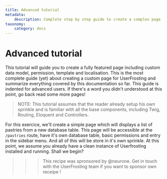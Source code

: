 ```yaml
---
title: Advanced tutorial
metadata:
    description: Complete step by step guide to create a complex page
taxonomy:
    category: docs
---
```


# Advanced tutorial

This tutorial will guide you to create a fully featured page including custom data model, permission, template and localisation. This is the most complete guide (yet) about creating a custom page for UserFrosting and summarize everything covered by this documentation so far. This guide is indented for advanced users. If there's a word you didn't understood at this point, go back read some more pages!

>NOTE: This tutorial assumes that the reader already setup his own sprinkle and is familiar with all the base components, including Twig, Routing, Eloquent and Controllers.

For this exercice, we'll create a simple page which will displays a list of pastries from a new database table. This page will be accessible at the `/pastries` route, have it's own database table, basic permissions and entry in the sidebar menu. And all of this will be store in it's own sprinkle. At this point, we assume you already have a clean instance of Userfrosting installed and running. Shall we begin?

>>> This recipe was spronsored by @neurone. Get in touch with the UserFrosting team if you want to sponsor own receipe !
